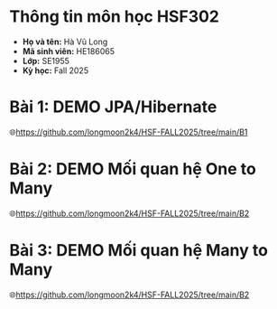 # Thông tin môn học HSF302

- **Họ và tên:** Hà Vũ Long
- **Mã sinh viên:** HE186065
- **Lớp:** SE1955
- **Kỳ học:** Fall 2025
# Bài 1: DEMO JPA/Hibernate
🌐https://github.com/longmoon2k4/HSF-FALL2025/tree/main/B1

# Bài 2: DEMO Mối quan hệ One to Many 
🌐https://github.com/longmoon2k4/HSF-FALL2025/tree/main/B2

# Bài 3: DEMO Mối quan hệ Many to Many
🌐https://github.com/longmoon2k4/HSF-FALL2025/tree/main/B2

